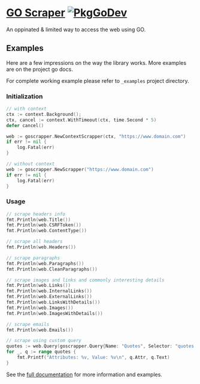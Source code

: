 # [GO Scraper](https://godoc.org/github.com/AhmadWaleed/go-scrapper) [![PkgGoDev](https://pkg.go.dev/badge/github.com/AhmadWaleed/go-scrapper?tab=doc)](https://pkg.go.dev/github.com/AhmadWaleed/go-scrapper?tab=doc)

An oppinated & limited way to access the web using GO.

## Examples

Here are a few impressions on the way the library works. More examples are on the project go docs.

For complete working example please refer to `_examples` project directory.

### Initialization
```go
// with context
ctx := context.Background();
ctx, cancel := context.WithTimeout(ctx, time.Second * 5)
defer cancel()

web := goscrapper.NewContextScrapper(ctx, "https://www.domain.com")
if err != nil {
    log.Fatal(err)
}

// without context
web := goscrapper.NewScrapper("https://www.domain.com")
if err != nil {
    log.Fatal(err)
}
```

### Usage
```go
// scrape headers info
fmt.Println(web.Title())
fmt.Println(web.CSRFToken())
fmt.Println(web.ContentType())

// scrape all headers
fmt.Println(web.Headers())

// scrape paragraphs
fmt.Println(web.Paragraphs())
fmt.Println(web.CleanParagraphs())

// scrape images and links and commonly interesting details
fmt.Println(web.Links())
fmt.Println(web.InternalLinks())
fmt.Println(web.ExternalLinks())
fmt.Println(web.LinksWithDetails())
fmt.Println(web.Images())
fmt.Println(web.ImagesWithDetails())

// scrape emails
fmt.Println(web.Emails())

// scrape using custom query
quotes := web.Query(goscrapper.Query{Name: "Quotes", Selector: "quotes p"})
for _, q := range quotes {
    fmt.Printf("Attributes: %v, Value: %v\n", q.Attr, q.Text)
}
```

See the [full documentation](https://godoc.org/github.com/AhmadWaleed/go-scrapper) for more information and examples.
